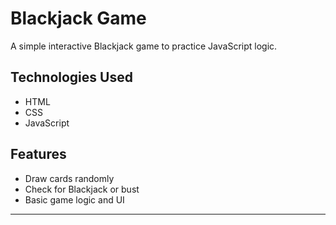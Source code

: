 # Blackjack Game

A simple interactive Blackjack game to practice JavaScript logic.

## Technologies Used
- HTML
- CSS
- JavaScript

## Features
- Draw cards randomly
- Check for Blackjack or bust
- Basic game logic and UI

---